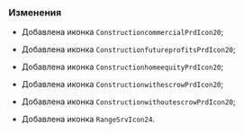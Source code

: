 ### Изменения

- Добавлена иконка `ConstructioncommercialPrdIcon20`;
- Добавлена иконка `ConstructionfutureprofitsPrdIcon20`;
- Добавлена иконка `ConstructionhomeequityPrdIcon20`;
- Добавлена иконка `ConstructionwithescrowPrdIcon20`;
- Добавлена иконка `ConstructionwithoutescrowPrdIcon20`;

- Добавлена иконка `RangeSrvIcon24`.
